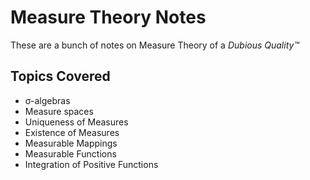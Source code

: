 # Measure Theory Notes

These are a bunch of notes on Measure Theory of a *Dubious Quality™*

## Topics Covered

- σ-algebras
- Measure spaces
- Uniqueness of Measures
- Existence of Measures
- Measurable Mappings
- Measurable Functions
- Integration of Positive Functions
